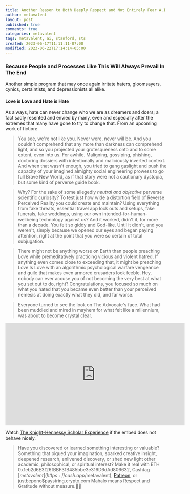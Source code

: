 ```yaml
---
title: Another Reason to Both Deeply Respect and Not Entirely Fear A.I.
author: metavalent
layout: post
published: true
comments: true
categories: metavalent
tags: metavalent, ai, stanford, sts
created: 2023-06-17T11:11:11-07:00
modified: 2023-06-22T17:14:14-05:00
---
```


### Because People and Processes Like This Will Always Prevail In The End

Another simple program that may once again irritate haters, gloomsayers, cynics, certaintists, and depressionists all alike.

#### Love is Love and Hate is Hate

As always, hate can never change who we are as dreamers and doers; a fact sadly resented and envied by many, even and especially after the extremes that many have gone to try to change that. From an upcoming work of fiction:

> You see, we're not like you. Never were, never will be. And you couldn't comprehend that any more than darkness can comprehend light, and so you projected your grotesqueness onto and to some extent, even into us. For awhile. Maligning, gossiping, phishing, doctoring dossiers with intentionally and maliciously inverted context. And when that wasn't enough, you tried to gang gaslight and push the capacity of your imagined almighty social engineering prowess to go full Brave New World, as if that story were not a cautionary dystopia, but some kind of perverse guide book.

> Why? For the sake of some allegedly *neutral and objective* perverse scientific curiosity? To test just how wide a distortion field of Reverse Perceived Reality you could create and maintain? Using everything from fake threats, essential travel app lock outs and setups, fake funerals, fake weddings, using our own intended-for-human-wellbeing technology against us? And it worked, didn't it, for more than a decade. You felt so giddy and God-like. Until it didn't, and you weren't, simply because we opened our eyes and began paying attention, right at the point that you were so certain of total subjugation.

> There might not be anything worse on Earth than people preaching Love while premeditatively practicing vicious and violent hatred. If anything even comes close to exceeding that, it might be preaching Love Is Love with an algorithmic psychological warfare vengeance and guile that makes even armored crusaders look feeble. Hey, nobody can ever accuse you of not becoming the very best at what you set out to do, right? Congratulations, you focused so much on what you hated that you became even better than your perceived nemesis at doing exactly what they did, and far worse.

> Everyone turned to see the look on The Advocate's face. What had been muddled and mired in mayhem for what felt like a millennium, was about to become crystal clear.

<iframe id="ytplayer" type="text/html" width="560" height="320" src="https://www.youtube.com/embed/Qv1McWpv5_k" frameborder="0"></iframe>

Watch [The Knight-Hennessy Scholar Experience](https://youtu.be/Qv1McWpv5_k) if the embed does not behave nicely.

<p></p>
<p></p>
<p></p>
<p></p>

> Have you discovered or learned something interesting or valuable? Something that piqued your imagination, sparked creative insight, deepened research, enlivened discovery, or shed new light other academic, philosophical, or spiritual interest? Make it real with ETH 0x1eb2d6E3f26fBBF31B485bbe3e316D6dAd806632, Cashtag [$metavalent](https://cash.app/$metavalent), [Patreon](https://patreon.com/metavalent), or justbepono$paystring.crypto.com Mahalo means Respect and Gratitude without measure.🙏🏼
